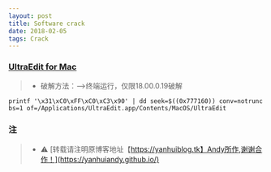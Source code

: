 ```yaml
---
layout: post
title: Software crack
date: 2018-02-05
tags: Crack
---
```


### [UltraEdit for Mac](http://www.ultraedit.com/downloads/uex.html#macreq)
   >* 破解方法：-->终端运行，仅限18.00.0.19破解
   ```
   printf '\x31\xC0\xFF\xC0\xC3\x90' | dd seek=$((0x777160)) conv=notrunc bs=1 of=/Applications/UltraEdit.app/Contents/MacOS/UltraEdit
   ```



### 注

  >* ⚠️ [转载请注明原博客地址【https://yanhuiblog.tk】Andy所作,谢谢合作！](https://yanhuiandy.github.io/)


